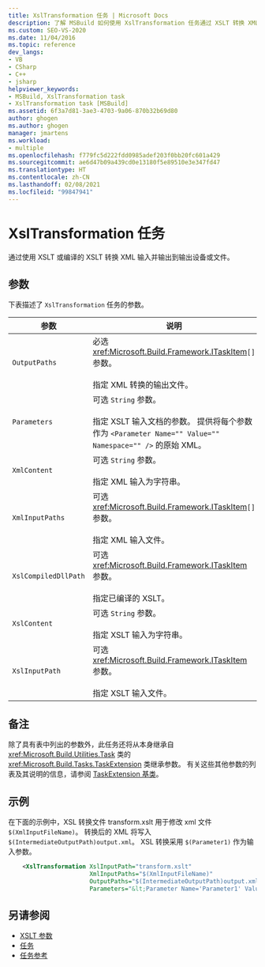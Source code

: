```yaml
---
title: XslTransformation 任务 | Microsoft Docs
description: 了解 MSBuild 如何使用 XslTransformation 任务通过 XSLT 转换 XML 输入，并输出到输出设备或文件。
ms.custom: SEO-VS-2020
ms.date: 11/04/2016
ms.topic: reference
dev_langs:
- VB
- CSharp
- C++
- jsharp
helpviewer_keywords:
- MSBuild, XslTransformation task
- XslTransformation task [MSBuild]
ms.assetid: 6f3a7d81-3ae3-4703-9a06-870b32b69d80
author: ghogen
ms.author: ghogen
manager: jmartens
ms.workload:
- multiple
ms.openlocfilehash: f779fc5d222fdd0985adef203f0bb20fc601a429
ms.sourcegitcommit: ae6d47b09a439cd0e13180f5e89510e3e347fd47
ms.translationtype: HT
ms.contentlocale: zh-CN
ms.lasthandoff: 02/08/2021
ms.locfileid: "99847941"
---
```

# <a name="xsltransformation-task"></a>XslTransformation 任务

通过使用 XSLT 或编译的 XSLT 转换 XML 输入并输出到输出设备或文件。

## <a name="parameters"></a>参数

 下表描述了 `XslTransformation` 任务的参数。

|参数|说明|
|---------------|-----------------|
|`OutputPaths`|必选 <xref:Microsoft.Build.Framework.ITaskItem>`[]` 参数。<br /><br /> 指定 XML 转换的输出文件。|
|`Parameters`|可选 `String` 参数。<br /><br /> 指定 XSLT 输入文档的参数。  提供将每个参数作为 `<Parameter Name="" Value="" Namespace="" />` 的原始 XML。|
|`XmlContent`|可选 `String` 参数。<br /><br /> 指定 XML 输入为字符串。|
|`XmlInputPaths`|可选 <xref:Microsoft.Build.Framework.ITaskItem>`[]` 参数。<br /><br /> 指定 XML 输入文件。|
|`XslCompiledDllPath`|可选 <xref:Microsoft.Build.Framework.ITaskItem> 参数。<br /><br /> 指定已编译的 XSLT。|
|`XslContent`|可选 `String` 参数。<br /><br /> 指定 XSLT 输入为字符串。|
|`XslInputPath`|可选 <xref:Microsoft.Build.Framework.ITaskItem> 参数。<br /><br /> 指定 XSLT 输入文件。|

## <a name="remarks"></a>备注

 除了具有表中列出的参数外，此任务还将从本身继承自 <xref:Microsoft.Build.Utilities.Task> 类的 <xref:Microsoft.Build.Tasks.TaskExtension> 类继承参数。 有关这些其他参数的列表及其说明的信息，请参阅 [TaskExtension 基类](../msbuild/taskextension-base-class.md)。

## <a name="example"></a>示例

在下面的示例中，XSL 转换文件 transform.xslt 用于修改 xml 文件 `$(XmlInputFileName)`。 转换后的 XML 将写入 `$(IntermediateOutputPath)output.xml`。 XSL 转换采用 `$(Parameter1)` 作为输入参数。

```xml
    <XslTransformation XslInputPath="transform.xslt"
                       XmlInputPaths="$(XmlInputFileName)"
                       OutputPaths="$(IntermediateOutputPath)output.xml"
                       Parameters="&lt;Parameter Name='Parameter1' Value='$(Parameter1)'/&gt;"/>
```

## <a name="see-also"></a>另请参阅

- [XSLT 参数](/dotnet/standard/data/xml/xslt-parameters)
- [任务](../msbuild/msbuild-tasks.md)
- [任务参考](../msbuild/msbuild-task-reference.md)

